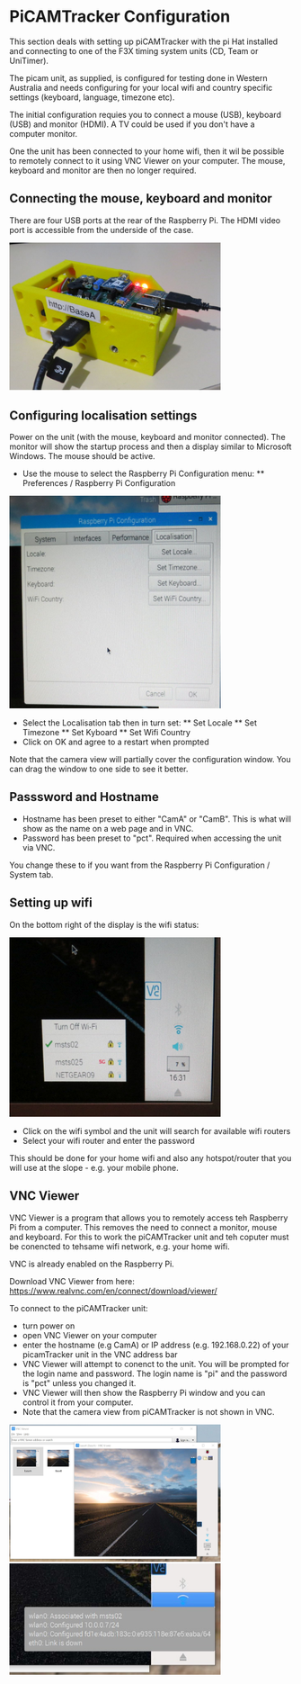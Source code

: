# PiCAMTracker Configuration

This section deals with setting up piCAMTracker with the pi Hat installed and connecting to one of the F3X timing system units (CD, Team or UniTimer).

The picam unit, as supplied, is configured for testing done in Western Australia and needs configuring for your local wifi and country specific settings (keyboard, language, timezone etc).

The initial configuration requies you to connect a mouse (USB), keyboard (USB) and monitor (HDMI). A TV could be used if you don't have a computer monitor.

One the unit has been connected to your home wifi, then it wil be possible to remotely connect to it using VNC Viewer on your computer.  The mouse, keyboard and monitor are then no longer required.

## Connecting the mouse, keyboard and monitor
There are four USB ports at the rear of the Raspberry Pi.  The HDMI video port is accessible from the underside of the case.

<img src="https://github.com/simonwa2/F3X-Timing-System/blob/master/images/picam_ports.jpg" width="376" title="USB and HDMI">


## Configuring localisation settings
Power on the unit (with the mouse, keyboard and monitor connected).  The monitor will show the startup process and then a display similar to Microsoft Windows.  The mouse should be active.
* Use the mouse to select the Raspberry Pi Configuration menu:
** Preferences / Raspberry Pi Configuration
<img src="https://github.com/simonwa2/F3X-Timing-System/blob/master/images/picam_localisation.jpg" width="376" title="Localisation">

* Select the Localisation tab then in turn set:
** Set Locale
** Set Timezone
** Set Kyboard
** Set Wifi Country
* Click on OK and agree to a restart when prompted

Note that the camera view will partially cover the configuration window.  You can drag the window to one side to see it better.

## Passsword and Hostname
* Hostname has been preset to either "CamA" or "CamB".  This is what will show as the name on a web page and in VNC.
* Password has been preset to "pct".  Required when accessing the unit via VNC.

You change these to if you want from the Raspberry Pi Configuration  / System tab.

## Setting up wifi
  On the bottom right of the display is the wifi status:

<img src="https://github.com/simonwa2/F3X-Timing-System/blob/master/images/picam_wifi.jpg" width="376" title="wifi">
  
* Click on the wifi symbol and the unit will search for available wifi routers
* Select your wifi router and enter the password

This should be done for your home wifi and also any hotspot/router that you will use at the slope - e.g. your mobile phone.

## VNC Viewer
VNC Viewer is a program that allows you to remotely access teh Raspberry Pi from a computer.  This removes the need to connect a monitor, mouse and keyboard.  For this to work the piCAMTracker unit and teh coputer must be conencted to tehsame wifi network, e.g. your home wifi.

VNC is already enabled on the Raspberry Pi.

Download VNC Viewer from here:
https://www.realvnc.com/en/connect/download/viewer/

To connect to the piCAMTracker unit:
* turn power on
* open VNC Viewer on your computer
* enter the hostname (e.g CamA) or IP address (e.g. 192.168.0.22) of your picamTracker unit in the VNC address bar
* VNC Viewer will attempt to conenct to the unit.  You will be prompted for the login name and password.  The login name is "pi" and the password is "pct" unless you changed it.
* VNC Viewer will then show the Raspberry Pi window and you can control it from your computer.
* Note that the camera view from piCAMTracker is not shown in VNC.

<img src="https://github.com/simonwa2/F3X-Timing-System/blob/master/images/picam_VNC_Viewer.jpg" width="376" title="VNC">
<img src="https://github.com/simonwa2/F3X-Timing-System/blob/master/images/picam_ip_address.jpg" width="376" title="IP Address">

